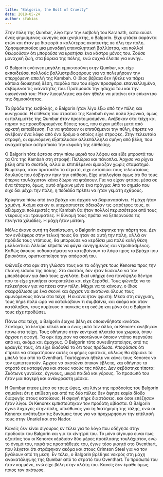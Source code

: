 ```yaml
---
title: "Balgorin, the Bolt of Cruelty"
date: 2018-05-24
author: sfakias
---
```


Στην πόλη της Qumbar, λίγο πριν την εισβολή του Karahath, κατοικούσε ένας
φημισμένος κυνηγός και ιχνηλάτης, ο Balgorin. Είχε φτάσει σαράντα ετών και
ήταν με διαφορά ο καλύτερος σκοπευτής σε όλη την πόλη. Χρησιμοποιούσε μια
μοναδική επαναληπτική βαλλίστρα, και πολλοί θεωρούσαν ότι μπορούσε να κρατήσει
ένα κάστρο μόνος του. Ζούσε μοναχική ζωή, στα βόρεια της πόλης, ενώ συχνά
έλειπε για κυνήγι.



O Balgorin ενέπνεε μεγάλη εμπιστοσύνη στην Qumbar, και είχε εκπαιδεύσει
πολλούς βαλλιστριδοφόρους για να πολεμήσουν την επερχόμενη απειλή της Kambah.
Ο ίδιος βέβαια δεν ήθελε να πάρει κάποια διοικητική θέση, παρόλο που του είχαν
προσφέρει επανειλλημένα, σεβόμενοι τις ικανότητές του. Προτιμούσε την ησυχία
του και την οικογένειά του: Ήταν λιγομίλητος και δεν ήθελε να μπαίνει στο
επίκεντρο της δημοσιότητας.



Το βράδυ της εισβολής, ο Balgorin ήταν λίγο έξω από την πόλη και κυνηγούσε. H
επίθεση του στρατού της Kambah έγινε πολύ ξαφνικά, όμως οι πολεμιστές της
Qumbar ήταν προετοιμασμένοι. Ανέβηκαν στα τείχη και πήραν τις προκαθορισμένες
θέσεις τους, που είχαν μάθει μετά από αρκετή εκπαίδευση. Για να φτάσουν οι
επιτιθέμενοι την πύλη, έπρεπε να ανέβουν ένα λόφο από ένα δρόμο ο οποίος είχε
στροφές. Στην τελευταία στροφή, οι αμυνόμενη εξαπέλυσαν αλλεπάλληλα σμήνη από
βέλη, που αναχαίτησαν αστραπιαία την κεφαλή της επίθεσης.



Ο Balgorin τότε έφτασε στην πίσω μεριά του λόφου και είδε μπροστά του τα Orc
της Kambah στη στροφή: Πελώρια και πάνοπλα. Άρχισε να ρίχνει βέλη από το
σκοτάδι, αλλά οι επιτιθέμενοι έμοιαζαν χωρίς σταματημό. Νωρίτερα, όταν
προτοείδε το στρατό, είχε εντοπίσει τους τελευταίους δαυλούς που έσβηναν πριν
την επίθεση. Είχε υπολογίσει όμως ότι θα τους έπερνε τουλάχιστον κάνα δίωρο να
φτάσουν. Για να είχαν φτάσει μέσα σε ένα τέταρτο, όμως, αυτό σήμαινε μόνο ένα
πράγμα: Από το σημείο που είχε δει μέχρι την πόλη, η πεδιάδα πρέπει να ήταν
γεμάτη εχθρούς.



Κρύφτηκε πίσω από ένα βράχο και άρχισε να βαριανασαίνει. Η μάχη ήταν χαμένη.
Ακόμα και αν οι υπερασπιστές άδειαζαν τις φαρέτρες τους, οι αξιόμαχοι
πολεμιστές της Kambah θα ήταν πολλοί περισσότεροι από τους νεκρούς και
τραυματίες. Η δύναμή τους πρέπει να ξεπερνούσε τις πενήντα χιλιάδες. Η μάχη
ήταν μάταιη.



Μόλις έκανε αυτή τη διαπίστωση, ο Balgorin σκέφτηκε την πάρτη του. Δεν τον
ενδιέφερε στην τελική ποιος θα ήταν σε αυτή την πόλη, αλλά αν πρόδιδε τους
ντόπιους, θα μπορούσε να κερδίσει μια πολύ καλή θέση μελλοντικά: Αλλιώς έπρεπε
να φύγει κυνηγημένος και ντροπιασμένος. Καθώς άκουσε ποδοπατήματα να
κατεβαίνουν το λόφο προς το βράχο που βρισκόταν, οριστικοποίησε την απόφασή
του.



Φώναξε στα ορκ στη γλώσσα τους και τα οδήγησε τους Kenorex προς την πλαϊνή
είσοδο της πόλης. Στο σκοτάδι, δεν ήταν δύσκολο να τον μπερδέψουν για δικό
τους ιχνηλάτη. Εκεί υπήρχε ένα πανύψηλο δέντρο που το είχε χτυπήσει
αστροπελέκι και είχε ξεραθεί. Τους φώναξε να το πελεκήσουν για να πέσει στην
πύλη. Μέχρι να το κάνουν, ο ίδιος σκαρφάλωσε με ένα σκοινί και άρχισε να
σκοτώνει όλους τους αμυνόμενους πάνω στα τείχη. Η εικόνα ήταν φρικτή: Μέσα στη
σύγχυση, τους πήρε πολύ ώρα να καταλάβουν τι συμβαίνει, και ακόμα και όταν
κατάλαβαν, τους κυρίευσε ο πανικός στη σκέψη και μόνο ότι ο Balgorin τους είχε
προδώσει.



Πάνω στα τείχη, ο Balgorin έριχνε βέλη σε οποιονδήποτε κινιόταν. Σύντομα, το
δέντρο έπεσε και ο ένας μετά τον άλλο, οι Kenorex ανέβηκαν πάνω στα τείχη.
Τους οδήγησε στην κεντρική πλατεία του χωριού, όπου άρχισε η σφαγή. Τα ορκ
άρχισαν να σκοτώνουν όποιον ντόπιο περνούσε από κει, ακόμα και άμαχους. O
Balgorin τότε συνειδητοποίησε, από τις κραυγές τους, ότι είχε διαδοθεί το ότι
τους πρόδωσε. Αποφάσισε ότι έπρεπε να σταματήσουν αυτές οι φήμες οριστικά,
αλλιώς θα έβρισκε το μπελά του από το Oventhart. Ταυτόχρονα ήθελε να κάνει
τους Kenorex να τον εμπιστευτούν. Άρχισε να σκοτώνει όποιον έβλεπε, και
οδήγησε το στρατό σε καταφύγια και στους ναούς της πόλης. Δεν σεβάστηκε
τίποτα: Σκότωνε γυναίκες, έγγυους, μικρά παιδιά και γέρους. Το προσωπό του
ήταν μια παγερή και ανέκφραστη μάσκα.



Η Qumbar έπεσε μέσα σε τρεις ώρες, και λόγω της προδοσίας του Balgorin
σημαίνει ότι η επίθεση και από τις δύο πύλες δεν άφησε καμία δίοδο διαφυγής
στους κατοίκους. H σφαγή πήρε διαστάσεις. και όσοι επέζησαν ήταν λίγοι. Οι
Kenorex εμπιστεύτηκαν τον προδότη αβίαστα. Ο Balgorin έγινε λοχαγός στην πόλη,
υπεύθυνος για τη διατήρηση της τάξης, ενώ οι Kenorex ανέπτυξαν τις δυνάμεις
τους για να προχωρήσουν την επέλασή τους στην Unariel και στο Nador.



Κανείς δεν είναι σίγουρος εν τέλει για το λόγο που οδήγησε στην προδοσία του
Balgorin και για τα κίνητρά του. To μόνο σίγουρο είναι πως εξαιτίας του οι
Kenorex κέρδισαν δύο μέρες προέλασης τουλάχιστον, ενώ το όνομά του, παρά τις
προσπάθειές του, έγινε τόσο μισητό στο Oventhart, που λέγεται ότι στράφηκαν
ακόμα και στους Crimson Steel για να τον βγάλουν από τη μέση. Εν τέλει, ο
Balgorin βρέθηκε νεκρός στη μάχη ανακατάληψης της Qumbar από το στρατό του
Oventhart. Το πρόσωπό του ήταν καμμένο, ενώ είχε βέλη στην πλάτη του. Κανείς
δεν έμαθε όμως ποιος τον σκότωσε.

